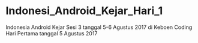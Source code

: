 # Indonesi_Android_Kejar_Hari_1
Indonesia Android Kejar Sesi 3 tanggal 5-6 Agustus 2017 di Keboen Coding
Hari Pertama tanggal 5 Agustus 2017
